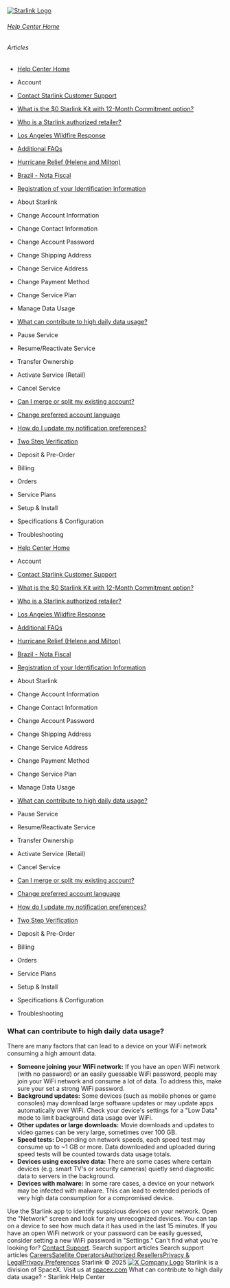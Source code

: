 [![Starlink Logo](https://www.starlink.com/_next/image?url=%2Fassets%2Fimages%2Flogo%2Flogo_white.png&w=3840&q=75)](https://www.starlink.com/support/article/<https:/www.starlink.com/>)
###### [Help Center Home](https://www.starlink.com/support/article/</support>)
###### Articles
  * [Help Center Home](https://www.starlink.com/support/article/</support>)
  * Account
  * [Contact Starlink Customer Support](https://www.starlink.com/support/article/</support/article/bdb63773-e93b-74e8-8e12-2da2fb6d534e>)
  * [What is the $0 Starlink Kit with 12-Month Commitment option?](https://www.starlink.com/support/article/</support/article/3a6a481b-f039-c82d-fa60-9a41fca1d1cb>)
  * [Who is a Starlink authorized retailer? ](https://www.starlink.com/support/article/</support/article/8a90222d-7c32-edd7-51f6-f696ece07105>)
  * [Los Angeles Wildfire Response](https://www.starlink.com/support/article/</support/article/6b54f490-bbb4-04ee-4ee7-3750d3d831fc>)
  * [Additional FAQs](https://www.starlink.com/support/article/</support/article/1668200d-1ce5-196c-d4bb-a39be9b27dbc>)
  * [Hurricane Relief (Helene and Milton)](https://www.starlink.com/support/article/</support/article/58126733-e4d2-db62-b919-9da261a4e096>)
  * [Brazil - Nota Fiscal](https://www.starlink.com/support/article/</support/article/0510d2b9-df68-9c24-f749-1e528ae6ca0e>)
  * [Registration of your Identification Information](https://www.starlink.com/support/article/</support/article/6189953a-dd63-a4dc-611c-ee799fdff348>)
  * About Starlink
  * Change Account Information
  * Change Contact Information
  * Change Account Password
  * Change Shipping Address
  * Change Service Address
  * Change Payment Method
  * Change Service Plan
  * Manage Data Usage
  * [What can contribute to high daily data usage?](https://www.starlink.com/support/article/</support/article/b3de8ce8-3123-38ab-6061-4f477106a7b4>)
  * Pause Service
  * Resume/Reactivate Service
  * Transfer Ownership
  * Activate Service (Retail)
  * Cancel Service
  * [Can I merge or split my existing account?](https://www.starlink.com/support/article/</support/article/e891eb60-e062-1716-d618-ac90f2137e0e>)
  * [Change preferred account language](https://www.starlink.com/support/article/</support/article/dbc3378e-dca5-349a-b1dd-f15c6cac4cde>)
  * [How do I update my notification preferences?](https://www.starlink.com/support/article/</support/article/5fd6c354-85de-fd4f-204c-eeb96fa4a269>)
  * [Two Step Verification](https://www.starlink.com/support/article/</support/article/52aff4ed-3167-ec24-d54c-249563df8f5e>)
  * Deposit & Pre-Order
  * Billing
  * Orders
  * Service Plans
  * Setup & Install
  * Specifications & Configuration
  * Troubleshooting


  * [Help Center Home](https://www.starlink.com/support/article/</support>)
  * Account
  * [Contact Starlink Customer Support](https://www.starlink.com/support/article/</support/article/bdb63773-e93b-74e8-8e12-2da2fb6d534e>)
  * [What is the $0 Starlink Kit with 12-Month Commitment option?](https://www.starlink.com/support/article/</support/article/3a6a481b-f039-c82d-fa60-9a41fca1d1cb>)
  * [Who is a Starlink authorized retailer? ](https://www.starlink.com/support/article/</support/article/8a90222d-7c32-edd7-51f6-f696ece07105>)
  * [Los Angeles Wildfire Response](https://www.starlink.com/support/article/</support/article/6b54f490-bbb4-04ee-4ee7-3750d3d831fc>)
  * [Additional FAQs](https://www.starlink.com/support/article/</support/article/1668200d-1ce5-196c-d4bb-a39be9b27dbc>)
  * [Hurricane Relief (Helene and Milton)](https://www.starlink.com/support/article/</support/article/58126733-e4d2-db62-b919-9da261a4e096>)
  * [Brazil - Nota Fiscal](https://www.starlink.com/support/article/</support/article/0510d2b9-df68-9c24-f749-1e528ae6ca0e>)
  * [Registration of your Identification Information](https://www.starlink.com/support/article/</support/article/6189953a-dd63-a4dc-611c-ee799fdff348>)
  * About Starlink
  * Change Account Information
  * Change Contact Information
  * Change Account Password
  * Change Shipping Address
  * Change Service Address
  * Change Payment Method
  * Change Service Plan
  * Manage Data Usage
  * [What can contribute to high daily data usage?](https://www.starlink.com/support/article/</support/article/b3de8ce8-3123-38ab-6061-4f477106a7b4>)
  * Pause Service
  * Resume/Reactivate Service
  * Transfer Ownership
  * Activate Service (Retail)
  * Cancel Service
  * [Can I merge or split my existing account?](https://www.starlink.com/support/article/</support/article/e891eb60-e062-1716-d618-ac90f2137e0e>)
  * [Change preferred account language](https://www.starlink.com/support/article/</support/article/dbc3378e-dca5-349a-b1dd-f15c6cac4cde>)
  * [How do I update my notification preferences?](https://www.starlink.com/support/article/</support/article/5fd6c354-85de-fd4f-204c-eeb96fa4a269>)
  * [Two Step Verification](https://www.starlink.com/support/article/</support/article/52aff4ed-3167-ec24-d54c-249563df8f5e>)
  * Deposit & Pre-Order
  * Billing
  * Orders
  * Service Plans
  * Setup & Install
  * Specifications & Configuration
  * Troubleshooting


### What can contribute to high daily data usage?
There are many factors that can lead to a device on your WiFi network consuming a high amount data.
  * **Someone joining your WiFi network:** If you have an open WiFi network (with no password) or an easily guessable WiFi password, people may join your WiFi network and consume a lot of data. To address this, make sure your set a strong WiFi password.
  * **Background updates:** Some devices (such as mobile phones or game consoles) may download large software updates or may update apps automatically over WiFi. Check your device's settings for a "Low Data" mode to limit background data usage over WiFi.
  * **Other updates or large downloads:** Movie downloads and updates to video games can be very large, sometimes over 100 GB.
  * **Speed tests:** Depending on network speeds, each speed test may consume up to ~1 GB or more. Data downloaded and uploaded during speed tests will be counted towards data usage totals.
  * **Devices using excessive data:** There are some cases where certain devices (e.g. smart TV's or security cameras) quietly send diagnostic data to servers in the background.
  * **Devices with malware:** In some rare cases, a device on your network may be infected with malware. This can lead to extended periods of very high data consumption for a compromised device.


Use the Starlink app to identify suspicious devices on your network. Open the "Network" screen and look for any unrecognized devices. You can tap on a device to see how much data it has used in the last 15 minutes.
If you have an open WiFi network or your password can be easily guessed, consider setting a new WiFi password in "Settings."
Can't find what you're looking for? [Contact Support](https://www.starlink.com/support/article/</support/tickets?sourceType=web_article_help_center&sourceValue=b3de8ce8-3123-38ab-6061-4f477106a7b4>).
Search support articles
Search support articles
[Careers](https://www.starlink.com/support/article/<https:/www.spacex.com/careers>)[Satellite Operators](https://www.starlink.com/support/article/<https:/starlink.com/satellite-operators>)[Authorized Resellers](https://www.starlink.com/support/article/<https:/starlink.com/resellers>)[Privacy & Legal](https://www.starlink.com/support/article/<https:/starlink.com/legal>)[Privacy Preferences](https://www.starlink.com/support/article/<>)
Starlink © 2025
[![X Company Logo](https://www.starlink.com/assets/images/icons/x-logo.svg)](https://www.starlink.com/support/article/<https:/twitter.com/Starlink>)
Starlink is a division of SpaceX. Visit us at [spacex.com](https://www.starlink.com/support/article/<https:/www.spacex.com/>)
What can contribute to high daily data usage? - Starlink Help Center
